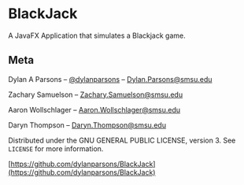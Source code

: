 # BlackJack

A JavaFX Application that simulates a Blackjack game.


## Meta

Dylan A Parsons – [@dylanparsons](https://github.com/dylanparsons) – Dylan.Parsons@smsu.edu

Zachary Samuelson  – Zachary.Samuelson@smsu.edu

Aaron Wollschlager – Aaron.Wollschlager@smsu.edu

Daryn Thompson – Daryn.Thompson@smsu.edu

Distributed under the  GNU GENERAL PUBLIC LICENSE, version 3. See ``LICENSE`` for more information.

[https://github.com/dylanparsons/BlackJack](https://github.com/dylanparsons/BlackJack)
